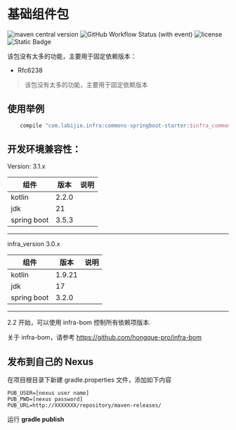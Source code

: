 # 基础组件包

![maven central version](https://img.shields.io/maven-central/v/com.labijie.infra/commons-core?style=flat-square)
![GitHub Workflow Status (with event)](https://img.shields.io/github/actions/workflow/status/hongque-pro/infra-commons/build.yml)
![license](https://img.shields.io/github/license/hongque-pro/infra-commons?style=flat-square)
![Static Badge](https://img.shields.io/badge/GraalVM-supported-green?style=flat&logoColor=blue&labelColor=orange)

该包没有太多的功能，主要用于固定依赖版本：

- Rfc6238

> 该包没有太多的功能，主要用于固定依赖版本

## 使用举例
```groovy
    compile "com.labijie.infra:commons-springboot-starter:$infra_commons_version"
```


## 开发环境兼容性：

Version: 3.1.x 

| 组件          | 版本          | 说明              |
|-------------|-------------|-----------------|
| kotlin      | 2.2.0       |                 |
| jdk         | 21          |                 |
| spring boot | 3.5.3       |                 |

---

infra_version 3.0.x

| 组件           | 版本     | 说明       |
|--------------|--------|----------|
| kotlin       | 1.9.21 |          |
| jdk          | 17     |          |
| spring boot  | 3.2.0  |          |

---

2.2 开始，可以使用 infra-bom 控制所有依赖项版本.

关于 infra-bom，请参考 https://github.com/hongque-pro/infra-bom

## 发布到自己的 Nexus

在项目根目录下新建 gradle.properties 文件，添加如下内容

```text
PUB_USER=[nexus user name]
PUB_PWD=[nexus password]
PUB_URL=http://XXXXXXX/repository/maven-releases/
```
运行  **gradle publish**
